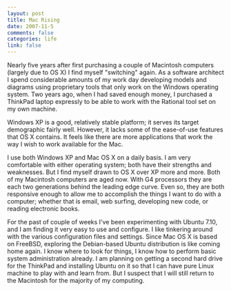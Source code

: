 ```yaml
--- 
layout: post
title: Mac Rising
date: 2007-11-5
comments: false
categories: life
link: false
---
```

Nearly five years after first purchasing a couple of Macintosh computers (largely due to OS X) I find myself "switching" again.  As a software architect I spend considerable amounts of my work day developing models and diagrams using proprietary tools that only work on the Windows operating system.  Two years ago, when I had saved enough money, I purchased a ThinkPad laptop expressly to be able to work with the Rational tool set on my own machine.

Windows XP is a good, relatively stable platform; it serves its target demographic fairly well.  However, it lacks some of the ease-of-use features that OS X contains.  It feels like there are more applications that work the way I wish to work available for the Mac.

I use both Windows XP and Mac OS X on a daily basis.  I am very comfortable with either operating system; both have their strengths and weaknesses.  But I find myself drawn to OS X over XP more and more.  Both of my Macintosh computers are aged now.  With G4 processors they are each two generations behind the leading edge curve.  Even so, they are both responsive enough to allow me to accomplish the things I want to do with a computer; whether that is email, web surfing, developing new code, or reading electronic books.

For the past of couple of weeks I've been experimenting with Ubuntu 7.10, and I am finding it very easy to use and configure.  I like tinkering around with the various configuration files and settings.  Since Mac OS X is based on FreeBSD, exploring the Debian-based Ubuntu distribution is like coming home again.  I know where to look for things, I know how to perform basic system administration already.  I am planning on getting a second hard drive for the ThinkPad and installing Ubuntu on it so that I can have pure Linux machine to play with and learn from.  But I suspect that I will still return to the Macintosh for the majority of my computing.
